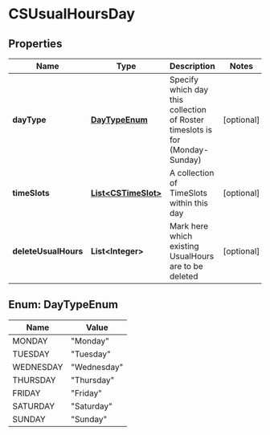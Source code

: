 
# CSUsualHoursDay

## Properties
Name | Type | Description | Notes
------------ | ------------- | ------------- | -------------
**dayType** | [**DayTypeEnum**](#DayTypeEnum) | Specify which day this collection of Roster timeslots is for (Monday-Sunday) |  [optional]
**timeSlots** | [**List&lt;CSTimeSlot&gt;**](CSTimeSlot.md) | A collection of TimeSlots within this day |  [optional]
**deleteUsualHours** | **List&lt;Integer&gt;** | Mark here which existing UsualHours are to be deleted |  [optional]


<a name="DayTypeEnum"></a>
## Enum: DayTypeEnum
Name | Value
---- | -----
MONDAY | &quot;Monday&quot;
TUESDAY | &quot;Tuesday&quot;
WEDNESDAY | &quot;Wednesday&quot;
THURSDAY | &quot;Thursday&quot;
FRIDAY | &quot;Friday&quot;
SATURDAY | &quot;Saturday&quot;
SUNDAY | &quot;Sunday&quot;



